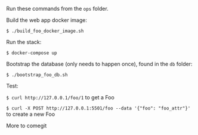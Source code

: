 Run these commands from the `ops` folder.

Build the web app docker image:

`$ ./build_foo_docker_image.sh`

Run the stack:

`$ docker-compose up`

Bootstrap the database (only needs to happen once), found in the `db` folder:

`$ ./bootstrap_foo_db.sh`

Test:

`$ curl http://127.0.0.1/foo/1` to get a Foo

`$ curl -X POST http://127.0.0.1:5501/foo --data '{"foo": "foo_attr"}'` to create a new Foo

More to comegit